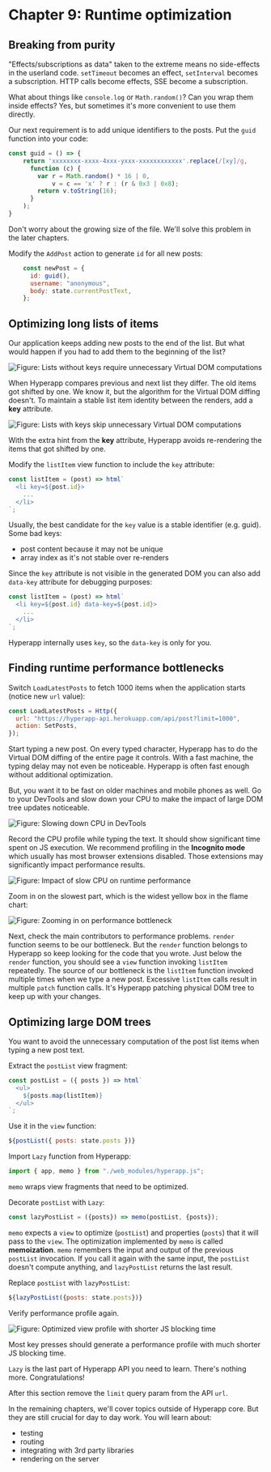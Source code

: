 # Chapter 9: Runtime optimization

## Breaking from purity

"Effects/subscriptions as data" taken to the extreme means no side-effects in the userland code. 
```setTimeout``` becomes an effect, ````setInterval```` becomes a subscription. HTTP calls become effects, SSE become a subscription. 

What about things like `console.log` or `Math.random()`? 
Can you wrap them inside effects? Yes, but sometimes it's more convenient to use them directly. 

Our next requirement is to add unique identifiers to the posts.
Put the `guid` function into your code:
```js
const guid = () => {
    return 'xxxxxxxx-xxxx-4xxx-yxxx-xxxxxxxxxxxx'.replace(/[xy]/g,
      function (c) {
        var r = Math.random() * 16 | 0,
            v = c == 'x' ? r : (r & 0x3 | 0x8);
        return v.toString(16);
      }
    );
}
```
Don't worry about the growing size of the file. We'll solve this problem in the later chapters.

Modify the `AddPost` action to generate `id` for all new posts:
```js
    const newPost = {
      id: guid(),
      username: "anonymous",
      body: state.currentPostText,
    };
```

## Optimizing long lists of items 

Our application keeps adding new posts to the end of the list. But what would happen if you had to add them 
to the beginning of the list?

![Figure: Lists without keys require unnecessary Virtual DOM computations](images/nokeys.png)

When Hyperapp compares previous and next list they differ. 
The old items got shifted by one. We know it, but the algorithm for the Virtual DOM diffing doesn't.
To maintain a stable list item identity between the renders, add a **key** attribute.

![Figure: Lists with keys skip unnecessary Virtual DOM computations](images/keys.png)

With the extra hint from the **key** attribute, Hyperapp avoids re-rendering the items that got shifted by one.

Modify the `listItem` view function to include the `key` attribute:
```js
const listItem = (post) => html`
  <li key=${post.id}>
    ...
  </li>
`;
```
Usually, the best candidate for the `key` value is a stable identifier (e.g. guid).
Some bad keys:
* post content because it may not be unique
* array index as it's not stable over re-renders

Since the `key` attribute is not visible in the generated DOM you can also add `data-key` attribute for debugging purposes:
```js
const listItem = (post) => html`
  <li key=${post.id} data-key=${post.id}>
    ...
  </li>
`;
```
Hyperapp internally uses `key`, so the `data-key` is only for you.

## Finding runtime performance bottlenecks

Switch `LoadLatestPosts` to fetch 1000 items when the application starts (notice new `url` value):
```js
const LoadLatestPosts = Http({
  url: "https://hyperapp-api.herokuapp.com/api/post?limit=1000",
  action: SetPosts,
});
```

Start typing a new post. 
On every typed character, Hyperapp has to do the Virtual DOM diffing of the entire page it controls. 
With a fast machine, the typing delay may not even be noticeable. Hyperapp is often fast enough without additional optimization. 

But, you want it to be fast on older machines and mobile phones as well. Go to your DevTools and slow down your CPU to make the impact of large DOM tree updates noticeable.

![Figure: Slowing down CPU in DevTools](images/slowcpu.png)

Record the CPU profile while typing the text. It should show significant time spent on JS execution.
We recommend profiling in the **Incognito mode** which usually has most browser extensions disabled.
Those extensions may significantly impact performance results. 

![Figure: Impact of slow CPU on runtime performance](images/slow-cpu-impact.png)

Zoom in on the slowest part, which is the widest yellow box in the flame chart:

![Figure: Zooming in on performance bottleneck](images/zoomin.png)

Next, check the main contributors to performance problems. `render` function seems to be our bottleneck. 
But the `render` function belongs to Hyperapp so keep looking for the code that you wrote. 
Just below the `render` function, you should see a `view` function invoking `listItem`  repeatedly. 
The source of our bottleneck is the `listItem` function invoked multiple times when we type a new post.
Excessive `listItem` calls result in multiple `patch` function calls. It's Hyperapp patching physical DOM tree to keep
up with your changes. 

## Optimizing large DOM trees 

You want to avoid the unnecessary computation of the post list items when typing a new post text. 

Extract the `postList` view fragment:
```js
const postList = ({ posts }) => html`
  <ul>
    ${posts.map(listItem)}
  </ul>
`;
```
Use it in the `view` function:
```js
${postList({ posts: state.posts })}
```

Import `Lazy` function from Hyperapp:
```js
import { app, memo } from "./web_modules/hyperapp.js";
```
`memo` wraps view fragments that need to be optimized.

Decorate `postList` with `Lazy`:
```js
const lazyPostList = ({posts}) => memo(postList, {posts});
```
`memo` expects a `view` to optimize (`postList`) and properties (`posts`) that it will pass to the `view`.
The optimization implemented by `memo` is called **memoization**. 
`memo` remembers the input and output of the previous `postList` invocation. 
If you call it again with the same input, the `postList` doesn't compute anything, and `lazyPostList` returns the last result.

Replace `postList` with `lazyPostList`:
```js
${lazyPostList({posts: state.posts})}
```

Verify performance profile again.

![Figure: Optimized view profile with shorter JS blocking time](images/optimized.png)

Most key presses should generate a performance profile with much shorter JS blocking time.

`Lazy` is the last part of Hyperapp API you need to learn.  There's nothing more. Congratulations!

After this section remove the `limit` query param from the API `url`.

In the remaining chapters, we'll cover topics outside of Hyperapp core. But they are still crucial for day to day work.
You will learn about:
* testing
* routing
* integrating with 3rd party libraries
* rendering on the server
